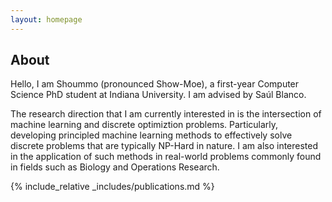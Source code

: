 ```yaml
---
layout: homepage
---
```


## About

Hello, I am Shoummo (pronounced Show-Moe), a first-year Computer Science PhD student at Indiana University. I am advised by Saúl Blanco.

The research direction that I am currently interested in is the intersection of machine learning and discrete optimiztion problems. Particularly, developing principled machine learning methods to effectively solve discrete problems that are typically NP-Hard in nature. I am also interested in the application of such methods in real-world problems commonly found in fields such as Biology and Operations Research.

{% include_relative _includes/publications.md %}

